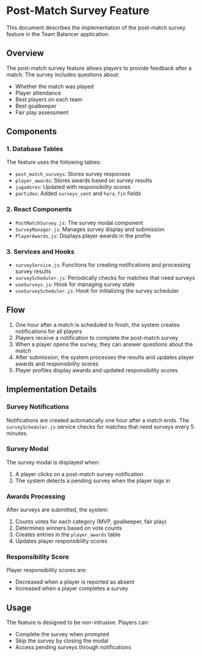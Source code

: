 # Post-Match Survey Feature

This document describes the implementation of the post-match survey feature in the Team Balancer application.

## Overview

The post-match survey feature allows players to provide feedback after a match. The survey includes questions about:
- Whether the match was played
- Player attendance
- Best players on each team
- Best goalkeeper
- Fair play assessment

## Components

### 1. Database Tables

The feature uses the following tables:
- `post_match_surveys`: Stores survey responses
- `player_awards`: Stores awards based on survey results
- `jugadores`: Updated with responsibility scores
- `partidos`: Added `surveys_sent` and `hora_fin` fields

### 2. React Components

- `PostMatchSurvey.js`: The survey modal component
- `SurveyManager.js`: Manages survey display and submission
- `PlayerAwards.js`: Displays player awards in the profile

### 3. Services and Hooks

- `surveyService.js`: Functions for creating notifications and processing survey results
- `surveyScheduler.js`: Periodically checks for matches that need surveys
- `useSurveys.js`: Hook for managing survey state
- `useSurveyScheduler.js`: Hook for initializing the survey scheduler

## Flow

1. One hour after a match is scheduled to finish, the system creates notifications for all players
2. Players receive a notification to complete the post-match survey
3. When a player opens the survey, they can answer questions about the match
4. After submission, the system processes the results and updates player awards and responsibility scores
5. Player profiles display awards and updated responsibility scores

## Implementation Details

### Survey Notifications

Notifications are created automatically one hour after a match ends. The `surveyScheduler.js` service checks for matches that need surveys every 5 minutes.

### Survey Modal

The survey modal is displayed when:
1. A player clicks on a post-match survey notification
2. The system detects a pending survey when the player logs in

### Awards Processing

After surveys are submitted, the system:
1. Counts votes for each category (MVP, goalkeeper, fair play)
2. Determines winners based on vote counts
3. Creates entries in the `player_awards` table
4. Updates player responsibility scores

### Responsibility Score

Player responsibility scores are:
- Decreased when a player is reported as absent
- Increased when a player completes a survey

## Usage

The feature is designed to be non-intrusive. Players can:
- Complete the survey when prompted
- Skip the survey by closing the modal
- Access pending surveys through notifications